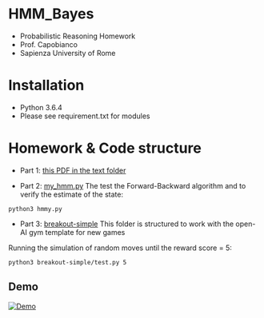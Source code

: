 # HMM_Bayes
- Probabilistic Reasoning Homework
-  Prof. Capobianco
- Sapienza University of Rome

# Installation
- Python 3.6.4
- Please see requirement.txt for modules

# Homework & Code structure
* Part 1: [this PDF in the text folder](text/homework.pdf)

* Part 2: [my_hmm.py](my_hmm.py)
The test the Forward-Backward algorithm and to verify the estimate of the state:
```
python3 hmmy.py
```
* Part 3: [breakout-simple](breakout-simple)
This folder is structured to work with the open-AI gym template for new games

Running the simulation of random moves until the reward score = 5:
```
python3 breakout-simple/test.py 5
```

## Demo
[![Demo](https://j.gifs.com/q7RjWG.gif)](https://www.youtube.com/watch?v=ek1j272iAmc)

